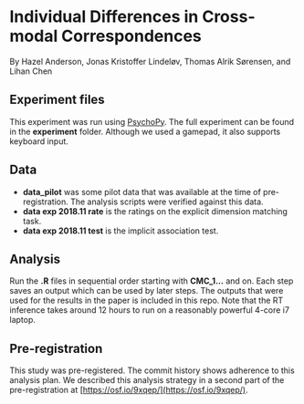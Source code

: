 # Individual Differences in Cross-modal Correspondences
By Hazel Anderson, Jonas Kristoffer Lindeløv, Thomas Alrik Sørensen, and Lihan Chen

## Experiment files
This experiment was run using [PsychoPy](http://psychopy.org/). The full experiment can be found in the **experiment** folder. Although we used a gamepad, it also supports keyboard input.

## Data

 * **data_pilot** was some pilot data that was available at the time of pre-registration. The analysis scripts were verified against this data.
 * **data exp 2018.11 rate** is the ratings on the explicit dimension matching task.
 * **data exp 2018.11 test** is the implicit association test.

## Analysis
Run the **.R** files in sequential order starting with **CMC_1...** and on. Each step saves an output which can be used by later steps. The outputs that were used for the results in the paper is included in this repo. Note that the RT inference takes around 12 hours to run on a reasonably powerful 4-core i7 laptop.

## Pre-registration
This study was pre-registered. The commit history shows adherence to this analysis plan. We described this analysis strategy in a second part of the pre-registration at [https://osf.io/9xqep/](https://osf.io/9xqep/).
